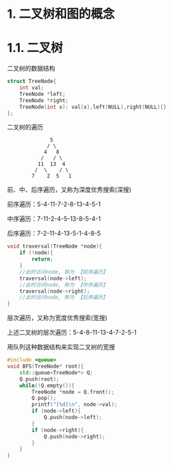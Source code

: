 # 1. 二叉树和图的概念

# 1.1. 二叉树

二叉树的数据结构
```c++
struct TreeNode{
    int val;
    TreeNode *left;
    TreeNode *right;
    TreeNode(int x): val(x),left(NULL),right(NULL){}
};
```

二叉树的遍历
```
              5
             / \
            4   8
           /   / \
          11  13  4
         /  \    / \
        7    2  5   1
```

前、中、后序遍历，又称为深度优秀搜索(深搜)

前序遍历：5-4-11-7-2-8-13-4-5-1

中序遍历：7-11-2-4-5-13-8-5-4-1

后序遍历：7-2-11-4-13-5-1-4-8-5


```c++
void traversal(TreeNode *node){
    if (!node){
        return;
    }
    //此时访问node, 称为 【前序遍历】
    traversal(node->left);
    //此时访问node, 称为 【中序遍历】
    traversal(node->right);
    //此时访问node, 称为 【后序遍历】
}
```

层次遍历，又称为宽度优秀搜索(宽搜)

上述二叉树的层次遍历：5-4-8-11-13-4-7-2-5-1

用队列这种数据结构来实现二叉树的宽搜

```c++
#include <queue>
void BFS(TreeNode* root){
    std::queue<TreeNode*> Q;
    Q.push(root);
    while(!Q.empty()){
        TreeNode *node = Q.front();
        Q.pop();
        printf("[%d]\n", node->val);
        if (node->left){
            Q.push(node->left);
        }
        if (node->right){
            Q.push(node->right);
        }
    }
}
```



